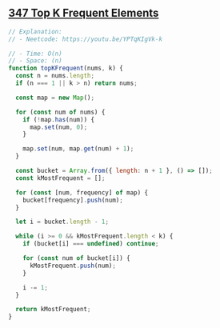 ## [347 Top K Frequent Elements](https://leetcode.com/problems/top-k-frequent-elements/description/)

<!-- notecardId: 1758833251183 -->

```js
// Explanation:
// - Neetcode: https://youtu.be/YPTqKIgVk-k

// - Time: O(n)
// - Space: (n)
function topKFrequent(nums, k) {
  const n = nums.length;
  if (n === 1 || k > n) return nums;

  const map = new Map();

  for (const num of nums) {
    if (!map.has(num)) {
      map.set(num, 0);
    }

    map.set(num, map.get(num) + 1);
  }

  const bucket = Array.from({ length: n + 1 }, () => []);
  const kMostFrequent = [];

  for (const [num, frequency] of map) {
    bucket[frequency].push(num);
  }

  let i = bucket.length - 1;

  while (i >= 0 && kMostFrequent.length < k) {
    if (bucket[i] === undefined) continue;

    for (const num of bucket[i]) {
      kMostFrequent.push(num);
    }

    i -= 1;
  }

  return kMostFrequent;
}
```
